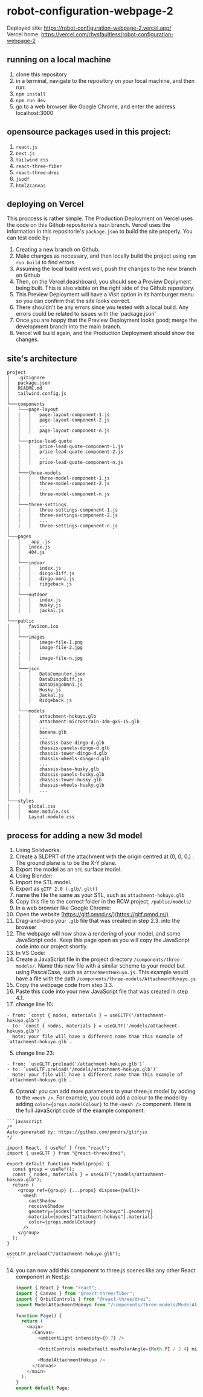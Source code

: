 # robot-configuration-webpage-2

Deployed site: <a>https://robot-configuration-webpage-2.vercel.app/</a> <br />
Vercel home: <a>https://vercel.com/rhysfaultless/robot-configuration-webpage-2</a> <br />

## running on a local machine

1. clone this repository
2. in a terminal, navigate to the repository on your local machine, and then run:
  1. `npm install`
  2. `npm run dev`
3. go to a web browser like Google Chrome, and enter the address <a>localhost:3000</a>

## opensource packages used in this project:

1. `react.js`
2. `next.js`
3. `tailwind css`
4. `react-three-fiber`
5. `react-three-drei`
6. `jspdf`
7. `html2canvas`

## deploying on Vercel

This proccess is rather simple. 
The Production Deployment on Vercel uses the code on this Github repositorie's `main` branch.
Vercel uses the information in this repositorie's `package.json` to build the site properly.
You can test code by:

1. Creating a new branch on Github.
2. Make changes as necessary, and then locally build the project using `npm run build` to find errors.
3. Assuming the local build went well, push the changes to the new branch on Github
4. Then, on the Vercel deashboard, you should see a Preview Deplyment being built. This is also visible on the right side of the Github repository.
5. This Preview Deployment will have a Visit option in its hamburger menu so you can confirm that the site looks correct.
6. There shouldn't be any errors since you tested with a local build. Any errors could be related to issues with the `package.json'
7. Once you are happy that the Preview Deployment looks good; merge the development branch into the main branch.
8. Vercel will build again, and the Production Deployment should show the changes.

## site's architecture

```
project
│   .gitignore
│   package.json
│   README.md
│   tailwind.config.js
│
└───components
│   └───page-layout
│   |   │   page-layout-component-1.js
│   |   │   page-layout-component-2.js
│   |   │   ...
│   |   │   page-layout-component-n.js
│   |
│   └───price-lead-quote
│   |   │   price-lead-quote-component-1.js
│   |   │   price-lead-quote-component-2.js
│   |   │   ...
│   |   │   price-lead-quote-component-n.js
│   |
│   └───three-models
│   |   │   three-model-component-1.js
│   |   │   three-model-component-2.js
│   |   │   ...
│   |   │   three-model-component-n.js
│   |
│   └───three-settings
│   |   │   three-settings-component-1.js
│   |   │   three-settings-component-2.js
│   |   │   ...
│   |   │   three-settings-component-n.js
│   
└───pages
│   │   _app_.js
│   │   index.js
│   │   404.js
│   │
│   └───indoor
│   |   │   index.js
│   |   │   dingo-diff.js
│   |   │   dingo-omni.js
│   |   │   ridgeback.js
│   │
│   └───outdoor
│   |   │   index.js
│   |   │   husky.js
│   |   │   jackal.js
│
└───public
│   │   favicon.ico
│   │
│   └───images
│   |   │   image-file-1.png
│   |   │   image-file-2.jpg
│   |   │   ...
│   |   │   image-file-n.jpg
│   │
│   └───json
│   |   │   DataComputer.json
│   |   │   DataDingoDiff.js
│   |   │   DataDingoOmni.js
│   |   │   Husky.js
│   |   │   Jackal.js
│   |   │   Ridgeback.js
│   │
│   └───models
│   |   │   attachment-hokuyo.glb
│   |   │   attachment-microstrain-3dm-gx5-15.glb
│   |   │   ...
│   |   │   banana.glb
│   |   │   ...
│   |   │   chassis-base-dingo-d.glb
│   |   │   chassis-panels-dingo-d.glb
│   |   │   chassis-tower-dingo-d.glb
│   |   │   chassis-wheels-dingo-d.glb
│   |   │   ...
│   |   │   chassis-base-husky.glb
│   |   │   chassis-panels-husky.glb
│   |   │   chassis-tower-husky.glb
│   |   │   chassis-wheels-husky.glb
│   |   │   ...
│
└───styles
│   │   global.css
│   │   Home.module.css
│   │   Layout.module.css
```


## process for adding a new 3d model

1. Using Solidworks:
2. Create a SLDPRT of the attachment with the origin centred at (0, 0, 0,) .
   The ground plane is to be the X-Y plane.
3. Export the model as an `STL` surface model.
4. Using Blender:
5. Import the STL model.
6. Export as `gITF 2.0 (.glb/.gltf)`
7. name the file the same as your STL, such as `attachment-hokuyo.glb`
8. Copy this file to the correct folder in the RCW project, `/public/models/`
9. In a web browser like Google Chrome:
10. Open the website [https://gltf.pmnd.rs/](https://gltf.pmnd.rs/)
11. Drag-and-drop your `.glb` file that was created in step 2.3. into the browser
12. The webpage will now show a rendering of your model, and some JavaScript code.
    Keep this page open as you will copy the JavaScript code into our project shortly.
13. In VS Code:
  1. Create a JavaScript file in the project directory `/components/three-models/`.
    Name this new file with a similar scheme to your model but using PascalCase, such as `AttachmentHokuyo.js`.
    This example would have a file with the path `/components/three-models/AttachmentHokuyo.js`
  2. Copy the webpage code from step 3.3.
  3. Paste this code into your new JavaScript file that was created in step 4.1.
  4. change line 10:

    - from: `const { nodes, materials } = useGLTF('/attachment-hokuyo.glb')`
    - to: `const { nodes, materials } = useGLTF('/models/attachment-hokuyo.glb')`
      Note: your file will have a different name than this example of `attachment-hokuyo.glb`.

  5. change line 23:

    - from: `useGLTF.preload('/attachment-hokuyo.glb')`
    - to: `useGLTF.preload('/models/attachment-hokuyo.glb')`
      Note: your file will have a different name than this example of `attachment-hokuyo.glb`.

  6. Optonal: you can add more parameters to your three.js model by adding to the `<mesh />`.
    For example, you could add a colour to the model by adding `color={props.modelColour}` to the `<mesh />` component.
    Here is the full JavaScript code of the example component:

    ```javascript
    /*
    Auto-generated by: https://github.com/pmndrs/gltfjsx
    */

    import React, { useRef } from "react";
    import { useGLTF } from "@react-three/drei";

    export default function Model(props) {
      const group = useRef();
      const { nodes, materials } = useGLTF("/models/attachment-hokuyo.glb");
      return (
        <group ref={group} {...props} dispose={null}>
          <mesh
            castShadow
            receiveShadow
            geometry={nodes["attachment-hokuyo"].geometry}
            material={nodes["attachment-hokuyo"].material}
            color={props.modelColour}
          />
        </group>
      );
    }

    useGLTF.preload("/attachment-hokuyo.glb");
    ```

14. you can now add this component to three.js scenes like any other React component in Next.js:

    ```javascript
    import { React } from "react";
    import { Canvas } from "@react-three/fiber";
    import { OrbitControls } from "@react-three/drei";
    import ModelAttachmentHokuyo from "/components/three-models/ModelAttachmentHokuyo";

    function Page() {
      return (
        <main>
          <Canvas>
            <ambientLight intensity={0.7} />

            <OrbitControls makeDefault maxPolarAngle={Math.PI / 2.4} minPolarAngle={0.5} enableZoom={false} enablePan={false} />

            <ModelAttachmentHokuyo />
          </Canvas>
        </main>
      );
    }
    export default Page;
    ```
